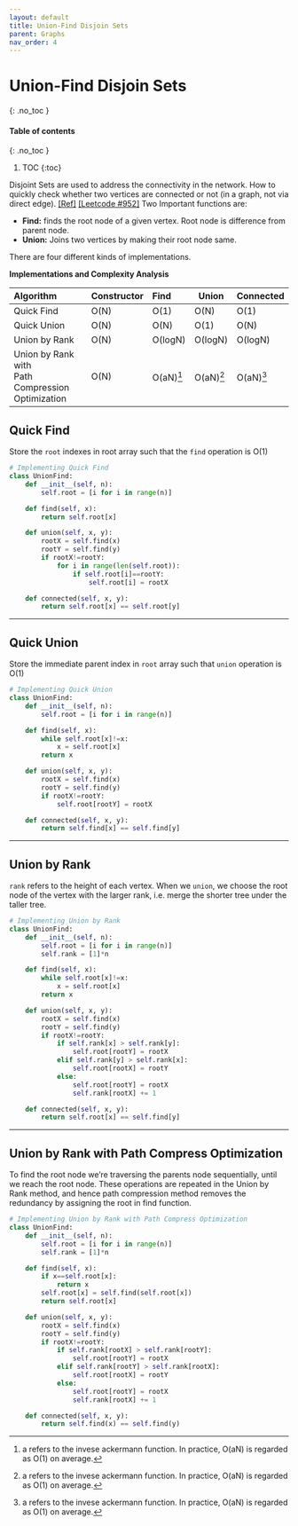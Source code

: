 ```yaml
---
layout: default
title: Union-Find Disjoin Sets
parent: Graphs
nav_order: 4
---
```


# Union-Find Disjoin Sets
{: .no_toc }

#### Table of contents
{: .no_toc }

1. TOC
{:toc}

Disjoint Sets are used to address the connectivity in the network. How to quickly check whether two vertices are connected or not (in a graph, not via direct edge). [[Ref]](https://www.geeksforgeeks.org/disjoint-set-data-structures/) [[Leetcode #952]](https://leetcode.com/problems/largest-component-size-by-common-factor/) Two Important functions are:
- **Find:** finds the root node of a given vertex. Root node is difference from parent node.
- **Union:** Joins two vertices by making their root node same.

There are four different kinds of implementations. 

**Implementations and Complexity Analysis** 

| Algorithm                                              | Constructor | Find        | Union | Connected |
| :----------------------------------------------------- | :---------- | :---------- | ----- | --------- |
| Quick Find                                             | O(N)        | O(1)        | O(N) | O(1) |
| Quick Union                                            | O(N)        | O(N)        | O(1) | O(N) |
| Union by Rank                                          | O(N)        | O(logN)     | O(logN) | O(logN) |
| Union by Rank with <br />Path Compression Optimization | O(N)        | O(aN)[^aN] | O(aN)[^aN] | O(aN)[^aN] |

[^aN]: a refers to the invese ackermann function. In practice, O(aN) is regarded as O(1) on average.



## Quick Find
Store the `root` indexes in root array such that the `find` operation is O(1)


```python
# Implementing Quick Find
class UnionFind:
	def __init__(self, n):
		self.root = [i for i in range(n)]

	def find(self, x):
		return self.root[x]

	def union(self, x, y):
		rootX = self.find(x)
		rootY = self.find(y)
		if rootX!=rootY:
			for i in range(len(self.root)):
				if self.root[i]==rootY: 
					self.root[i] = rootX

	def connected(self, x, y):
		return self.root[x] == self.root[y]
```

___
## Quick Union

Store the immediate parent index in `root` array such that `union` operation is O(1)

```python
# Implementing Quick Union
class UnionFind:
	def __init__(self, n):
		self.root = [i for i in range(n)]

	def find(self, x):
		while self.root[x]!=x:
			x = self.root[x]
		return x

	def union(self, x, y):
		rootX = self.find(x)
		rootY = self.find(y)
		if rootX!=rootY:
			self.root[rootY] = rootX

	def connected(self, x, y):
		return self.find[x] == self.find[y]
```

___

## Union by Rank

`rank` refers to the height of each vertex. When we `union`, we choose the root node of the vertex with the larger rank, i.e. merge the shorter tree under the taller tree.


```python
# Implementing Union by Rank
class UnionFind:
	def __init__(self, n):
		self.root = [i for i in range(n)]
		self.rank = [1]*n

	def find(self, x):
		while self.root[x]!=x:
			x = self.root[x]
		return x

	def union(self, x, y):
		rootX = self.find(x)
		rootY = self.find(y)
		if rootX!=rootY:
			if self.rank[x] > self.rank[y]:
				self.root[rootY] = rootX
			elif self.rank[y] > self.rank[x]:
				self.root[rootX] = rootY
			else:
				self.root[rootY] = rootX
				self.rank[rootX] += 1

	def connected(self, x, y):
		return self.root[x] == self.find[y]
```

___

## Union by Rank with Path Compress Optimization

To find the root node we’re traversing the parents node sequentially, until we reach the root node. These operations are repeated in the Union by Rank method, and hence path compression method removes the redundancy by assigning the root in find function. 

```python
# Implementing Union by Rank with Path Compress Optimization
class UnionFind:
	def __init__(self, n):
		self.root = [i for i in range(n)]
		self.rank = [1]*n

	def find(self, x):
		if x==self.root[x]:
			return x
		self.root[x] = self.find(self.root[x])
		return self.root[x]

	def union(self, x, y):
		rootX = self.find(x)
		rootY = self.find(y)
		if rootX!=rootY:
			if self.rank[rootX] > self.rank[rootY]:
				self.root[rootY] = rootX
			elif self.rank[rootY] > self.rank[rootX]:
				self.root[rootX] = rootY
			else:
				self.root[rootY] = rootX
				self.rank[rootX] += 1

	def connected(self, x, y):
		return self.find(x) == self.find(y)
```
